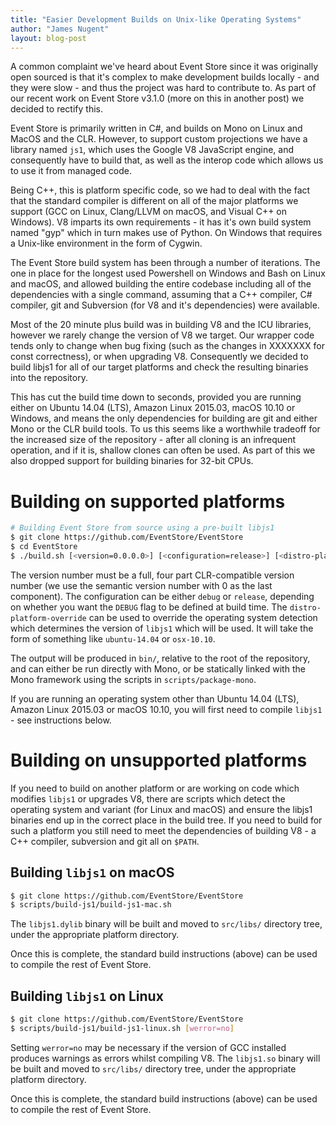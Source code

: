 ```yaml
---
title: "Easier Development Builds on Unix-like Operating Systems"
author: "James Nugent"
layout: blog-post
---
```


A common complaint we've heard about Event Store since it was originally open sourced is that it's complex to make development builds locally - and they were slow - and thus the project was hard to contribute to. As part of our recent work on Event Store v3.1.0 (more on this in another post) we decided to rectify this.

Event Store is primarily written in C#, and builds on Mono on Linux and MacOS and the CLR. However, to support custom projections we have a library named `js1`, which uses the Google V8 JavaScript engine, and consequently have to build that, as well as the interop code which allows us to use it from managed code. 

Being C++, this is platform specific code, so we had to deal with the fact that the standard compiler is different on all of the major platforms we support (GCC on Linux, Clang/LLVM on macOS, and Visual C++ on Windows). V8 imparts its own requirements - it has it's own build system named "gyp" which in turn makes use of Python. On Windows that requires a Unix-like environment in the form of Cygwin.

The Event Store build system has been through a number of iterations. The one in place for the longest used Powershell on Windows and Bash on Linux and macOS, and allowed building the entire codebase including all of the dependencies with a single command, assuming that a C++ compiler, C# compiler, git and Subversion (for V8 and it's dependencies) were available.

Most of the 20 minute plus build was in building V8 and the ICU libraries, however we rarely change the version of V8 we target. Our wrapper code tends only to change when bug fixing (such as the changes in XXXXXXX for const correctness), or when upgrading V8. Consequently we decided to build libjs1 for all of our target platforms and check the resulting binaries into the repository.

This has cut the build time down to seconds, provided you are running either on Ubuntu 14.04 (LTS), Amazon Linux 2015.03, macOS 10.10 or Windows, and means the only dependencies for building are git and either Mono or the CLR build tools. To us this seems like a worthwhile tradeoff for the increased size of the repository - after all cloning is an infrequent operation, and if it is, shallow clones can often be used. As part of this we also dropped support for building binaries for 32-bit CPUs.

# Building on supported platforms

```bash
# Building Event Store from source using a pre-built libjs1
$ git clone https://github.com/EventStore/EventStore
$ cd EventStore
$ ./build.sh [<version=0.0.0.0>] [<configuration=release>] [<distro-platform-override>]
```

The version number must be a full, four part CLR-compatible version number (we use the semantic version number with 0 as the last component). The configuration can be either `debug` or `release`, depending on whether you want the `DEBUG` flag to be defined at build time. The `distro-platform-override` can be used to override the operating system detection which determines the version of `libjs1` which will be used. It will take the form of something like `ubuntu-14.04` or `osx-10.10`.

The output will be produced in `bin/`, relative to the root of the repository, and can either be run directly with Mono, or be statically linked with the Mono framework using the scripts in `scripts/package-mono`.

If you are running an operating system other than Ubuntu 14.04 (LTS), Amazon Linux 2015.03 or macOS 10.10, you will first need to compile `libjs1` - see instructions below.

# Building on unsupported platforms

If you need to build on another platform or are working on code which modifies `libjs1` or upgrades V8, there are scripts which detect the operating system and variant (for Linux and macOS) and ensure the libjs1 binaries end up in the correct place in the build tree. If you need to build for such a platform you still need to meet the dependencies of building V8 - a C++ compiler, subversion and git all on `$PATH`.

## Building `libjs1` on macOS

```bash
$ git clone https://github.com/EventStore/EventStore
$ scripts/build-js1/build-js1-mac.sh
```

The `libjs1.dylib` binary will be built and moved to `src/libs/` directory tree, under the appropriate platform directory.

Once this is complete, the standard build instructions (above) can be used to compile the rest of Event Store.

## Building `libjs1` on Linux

```bash
$ git clone https://github.com/EventStore/EventStore
$ scripts/build-js1/build-js1-linux.sh [werror=no]
```

Setting `werror=no` may be necessary if the version of GCC installed produces warnings as errors whilst compiling V8. The `libjs1.so` binary will be built and moved to `src/libs/` directory tree, under the appropriate platform directory.

Once this is complete, the standard build instructions (above) can be used to compile the rest of Event Store.
